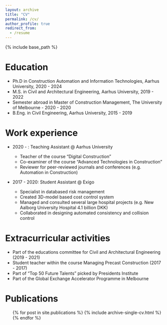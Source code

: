 ```yaml
---
layout: archive
title: "CV"
permalink: /cv/
author_profile: true
redirect_from:
  - /resume
---
```


{% include base_path %}

Education
======
* Ph.D in Construction Automation and Information Technologies, Aarhus University, 2020 - 2024
* M.S. in Civil and Architectural Engineering, Aarhus University, 2019 - 2022
* Semester abroad in Master of Construction Management, The University of Melbourne - 2020 - 2020
* B.Eng. in Civil Engineering, Aarhus University, 2015 - 2019

Work experience
======
* 2020 - : Teaching Assistant @ Aarhus University
  * Teacher of the course “Digital Construction”
  * Co-examiner of the course “Advanced Technologies in Construction”
  * Reviewer for peer-reviewed journals and conferences (e.g. Automation in Construction)

* 2017 - 2020: Student Assistant @ Exigo
  * Specialist in databased risk management
  * Created 3D-model based cost control system
  * Managed and consulted several large hospital projects (e.g. New Aalborg University Hospital 4.1 billion DKK)
  * Collaborated in designing automated consistency and collision control

Extracurricular activities
======
* Part of the educations committee for Civil and Architectural Engineering (2019 - 2021)
* Student teacher within the course Managing Precast Construction (2017 - 2017)
* Part of “Top 50 Future Talents” picked by Presidents Institute
* Part of the Global Exchange Accelerator Programme in Melbourne

Publications
======
  <ul>{% for post in site.publications %}
    {% include archive-single-cv.html %}
  {% endfor %}</ul>
 

